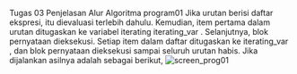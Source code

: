 Tugas 03
Penjelasan Alur Algoritma program01 Jika urutan berisi daftar ekspresi, itu dievaluasi terlebih dahulu. Kemudian, item pertama dalam urutan ditugaskan ke variabel iterating iterating_var . Selanjutnya, blok pernyataan dieksekusi. Setiap item dalam daftar ditugaskan ke iterating_var , dan blok pernyataan dieksekusi sampai seluruh urutan habis. Jika dijalankan asilnya adalah sebagai berikut, ![screen_prog01](https://user-images.githubusercontent.com/47032718/53282444-58f4a580-376a-11e9-898a-23206fd2f321.jpg)

